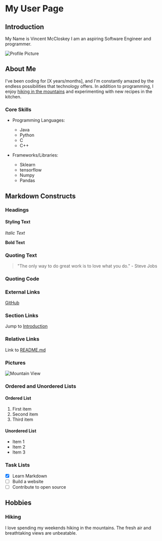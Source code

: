# My User Page

## Introduction

My Name is Vincent McCloskey I am an aspiring Software Engineer and programmer.

![Profile Picture](profile_picture.jpg)

## About Me

I've been coding for [X years/months], and I'm constantly amazed by the endless possibilities that technology offers. In addition to programming, I enjoy [hiking in the mountains](#hiking) and experimenting with new recipes in the kitchen.

### Core Skills

- Programming Languages:
  - Java
  - Python
  - C
  - C++

- Frameworks/Libraries:
  - Sklearn
  - tensorflow
  - Numpy
  - Pandas

## Markdown Constructs

### Headings

#### Styling Text

*Italic Text*

**Bold Text**

### Quoting Text

> "The only way to do great work is to love what you do." - Steve Jobs

### Quoting Code


### External Links

[GitHub](https://github.com)

### Section Links

Jump to [Introduction](#introduction)

### Relative Links

Link to [README.md](README.md)

### Pictures

![Mountain View](mountain_view.jpg)

### Ordered and Unordered Lists

#### Ordered List
1. First item
2. Second item
3. Third item

#### Unordered List
- Item 1
- Item 2
- Item 3

### Task Lists

- [x] Learn Markdown
- [ ] Build a website
- [ ] Contribute to open source

## Hobbies

### Hiking

I love spending my weekends hiking in the mountains. The fresh air and breathtaking views are unbeatable.

